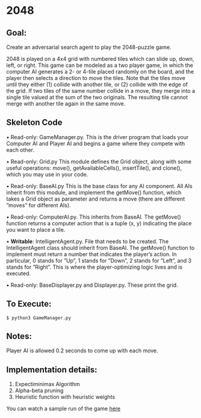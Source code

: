 # 2048

## Goal: 
Create an adversarial search agent to play the 2048-puzzle game.

2048 is played on a 4x4 grid with numbered tiles which can slide up, down, left, or right. This game can be modeled as a two player game, in which the computer AI generates a 2- or 4-tile placed randomly on the board, and the player then selects a direction to move the tiles. Note that the tiles move until they either (1) collide with another tile, or (2) collide with the edge of the grid. If two tiles of the same number collide in a move, they merge into a single tile valued at the sum of the two originals. The resulting tile cannot merge with another tile again in the same move.

## Skeleton Code
• Read-only: GameManager.py. This is the driver program that loads your Computer AI and Player AI and begins a game where they compete with each other.

• Read-only: Grid.py This module defines the Grid object, along with some useful operations: move(), getAvailableCells(), insertTile(), and clone(), which you may use in your code.

• Read-only: BaseAI.py This is the base class for any AI component. All AIs inherit from this module, and implement the getMove() function, which takes a Grid object as parameter and returns a move (there are different ”moves” for different AIs).

• Read-only: ComputerAI.py. This inherits from BaseAI. The getMove() function returns a computer action that is a tuple (x, y) indicating the place you want to place a tile.

• **Writable**: IntelligentAgent.py. File that needs to be created. The IntelligentAgent class should inherit from BaseAI. The getMove() function to implement must return a number that indicates the player’s action. In particular, 0 stands for ”Up”, 1 stands for ”Down”, 2 stands for ”Left”, and 3 stands for ”Right”. This is where the player-optimizing logic lives and is executed.

• Read-only: BaseDisplayer.py and Displayer.py. These print the grid.

## To Execute:
    $ python3 GameManager.py
    
## Notes:
Player AI is allowed 0.2 seconds to come up with each move.

## Implementation details:
1. Expectiminimax Algorithm
2. Alpha-beta pruning
3. Heuristic function with heuristic weights

You can watch a sample run of the game [here](https://youtu.be/VtTWri1ax9w)

